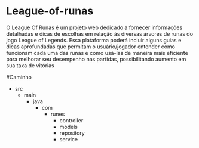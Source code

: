 # League-of-runas
O League Of Runas é um projeto web dedicado a fornecer informações detalhadas e dicas de escolhas em relação às diversas árvores de runas do jogo League of Legends. Essa plataforma poderá incluir alguns guias e dicas aprofundadas que permitam o usuário/jogador entender como funcionam cada uma das runas e como usá-las de maneira mais eficiente para melhorar seu desempenho nas partidas, possibilitando aumento em sua taxa de vitórias



#Caminho
- src
  - main
    - java
      - com
        - runes
          - controller
          - models
          - repository
          - service
